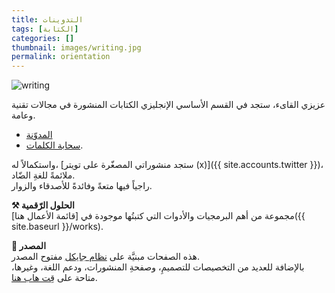```yaml
---
title: التدوينات
tags: [الكتابة]
categories: []
thumbnail: images/writing.jpg
permalink: orientation
---
```


<img src="{{ site.baseurl_root }}/public/images/writing.jpg" class="post-image resize-sm center-image" alt="writing" />

عزيزي القاىء، ستجد في القسم الأساسي الإنجليزي الكتابات المنشورة في مجالات تقنية وعامة.
* [المدوّنة](/)
* [سحابة الكلمات](/tags).

واستكمالاً له، [ستجد منشوراتي المصغّرة على تويتر (x)]({{ site.accounts.twitter }})، ملائمةً للغةِ الضّاد.<br>
 راجياً فيها متعةً وفائدةً للأصدقاء والزوار.


<b>⚒️ الحلول الرّقمية</b><br>
مجموعة من أهم البرمجيات والأدوات التي كتبتُها موجودة في  [قائمة الأعمال هنا]({{ site.baseurl }}/works).

<b>📒 المصدر </b><br>
هذه الصفحات مبنيَّة على [نظام جايكل](https://jekyllrb.com/) مفتوح المصدر.<br>
بالإضافة للعديد من التخصيصات للتصميمِ، وصفحةِ المنشورات، ودعم اللغة، وغيرها، متاحة على [قِت هاب هنا](https://github.com/abarrak/abarrak.github.io/tree/src).
